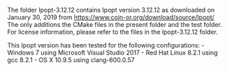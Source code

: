 The folder Ipopt-3.12.12 contains Ipopt version 3.12.12 as downloaded on January 30, 2019 from https://www.coin-or.org/download/source/Ipopt/
The only additions the CMake files in the present folder and the test folder.
For license information, please refer to the files in the Ipopt-3.12.12 folder.

This Ipopt version has been tested for the following configurations:
	- Windows 7 using Microsoft Visual Studio 2017
	- Red Hat Linux 8.2.1  using gcc 8.2.1
	- OS X 10.9.5 using clang-600.0.57
